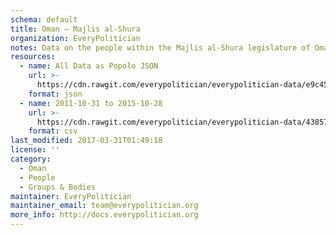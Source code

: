 ```yaml
---
schema: default
title: Oman — Majlis al-Shura
organization: EveryPolitician
notes: Data on the people within the Majlis al-Shura legislature of Oman.
resources:
  - name: All Data as Popolo JSON
    url: >-
      https://cdn.rawgit.com/everypolitician/everypolitician-data/e9c45f7f8b207c46e74229acfb71a25346f2c72c/data/Oman/Majlis/ep-popolo-v1.0.json
    format: json
  - name: 2011-10-31 to 2015-10-28
    url: >-
      https://cdn.rawgit.com/everypolitician/everypolitician-data/4385786bcf3af0e92196bda4340dfdce01f5c2a0/data/Oman/Majlis/term-7.csv
    format: csv
last_modified: 2017-03-31T01:49:18
license: ''
category:
  - Oman
  - People
  - Groups & Bodies
maintainer: EveryPolitician
maintainer_email: team@everypolitician.org
more_info: http://docs.everypolitician.org
---
```

